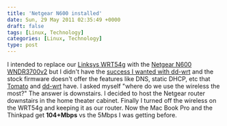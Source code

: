 ```yaml
---
title: 'Netgear N600 installed'
date: Sun, 29 May 2011 02:35:49 +0000
draft: false
tags: [Linux, Technology]
categories: [Linux, Technology]
type: post
---
```


I intended to replace our [Linksys WRT54g](http://en.wikipedia.org/wiki/Linksys_WRT54G_series) with the [Netgear N600 WNDR3700v2](http://www.netgear.com/home/products/wirelessrouters/high-performance/WNDR3700.aspx) but I didn't have the [success I wanted with dd-wrt](http://zeusville.wordpress.com/2011/05/25/netgear-n600-wndr3700v2-and-dd-wrt/) and the stock firmware doesn't offer the features like DNS, static DHCP, etc that [Tomato](http://www.polarcloud.com/tomato) and [dd-wrt](http://www.dd-wrt.com/site/index) have. I asked myself "where do we use the wireless the most?" The answer is downstairs. I decided to host the Netgear router downstairs in the home theater cabinet. Finally I turned off the wireless on the WRT54g and keeping it as our router. Now the Mac Book Pro and the Thinkpad get **104+Mbps** vs the 5Mbps I was getting before.